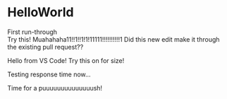 # HelloWorld
First run-through<br>
Try this! Muahahaha11!!1!!1!1!11111!!!!!!!!!!1
Did this new edit make it through the existing pull request??

Hello from VS Code! Try this on for size!

Testing response time now... 

Time for a puuuuuuuuuuuuuush!